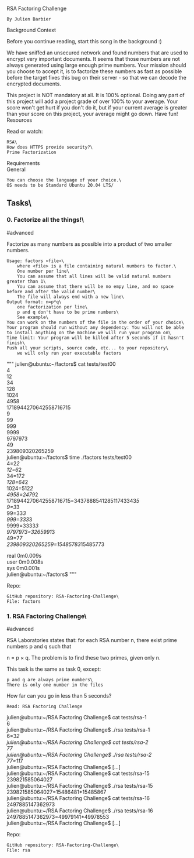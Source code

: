 RSA Factoring Challenge

    By Julien Barbier

Background Context

Before you continue reading, start this song in the background :)

We have sniffed an unsecured network and found numbers that are used to encrypt very important documents. It seems that those numbers are not always generated using large enough prime numbers. Your mission should you choose to accept it, is to factorize these numbers as fast as possible before the target fixes this bug on their server - so that we can decode the encrypted documents.

This project is NOT mandatory at all. It is 100% optional. Doing any part of this project will add a project grade of over 100% to your average. Your score won't get hurt if you don't do it, but if your current average is greater than your score on this project, your average might go down. Have fun!\
Resources

Read or watch:

    RSA\
    How does HTTPS provide security?\
    Prime Factorization

Requirements\
General

    You can choose the language of your choice.\
    OS needs to be Standard Ubuntu 20.04 LTS/

## Tasks\
### 0\. Factorize all the things!\
#advanced

Factorize as many numbers as possible into a product of two smaller numbers.

    Usage: factors <file>\
        where <file> is a file containing natural numbers to factor.\
        One number per line\
        You can assume that all lines will be valid natural numbers greater than 1\
        You can assume that there will be no empy line, and no space before and after the valid number\
        The file will always end with a new line\
    Output format: n=p*q\
        one factorization per line\
        p and q don't have to be prime numbers\
        See example\
    You can work on the numbers of the file in the order of your choice\
    Your program should run without any dependency: You will not be able to install anything on the machine we will run your program on\
    Time limit: Your program will be killed after 5 seconds if it hasn't finish\
    Push all your scripts, source code, etc... to your repository\
        we will only run your executable factors

"""
julien@ubuntu:~/factors$ cat tests/test00\
4\
12\
34\
128\
1024\
4958\
1718944270642558716715\
9\
99\
999\
9999\
9797973\
49\
239809320265259\
julien@ubuntu:~/factors$ time ./factors tests/test00\
4=2*2\
12=6*2\
34=17*2\
128=64*2\
1024=512*2\
4958=2479*2\
1718944270642558716715=343788854128511743343*5\
9=3*3\
99=33*3\
999=333*3\
9999=3333*3\
9797973=3265991*3\
49=7*7\
239809320265259=15485783*15485773

real    0m0.009s\
user    0m0.008s\
sys 0m0.001s\
julien@ubuntu:~/factors$
"""

Repo:

    GitHub repository: RSA-Factoring-Challenge\
    File: factors

### 1\. RSA Factoring Challenge\
#advanced

RSA Laboratories states that: for each RSA number n, there exist prime numbers p and q such that

n = p × q. The problem is to find these two primes, given only n.

This task is the same as task 0, except:

    p and q are always prime numbers\
    There is only one number in the files

How far can you go in less than 5 seconds?

    Read: RSA Factoring Challenge

julien@ubuntu:~/RSA Factoring Challenge$ cat tests/rsa-1\
6\
julien@ubuntu:~/RSA Factoring Challenge$ ./rsa tests/rsa-1\
6=3*2\
julien@ubuntu:~/RSA Factoring Challenge$ cat tests/rsa-2\
77\
julien@ubuntu:~/RSA Factoring Challenge$ ./rsa tests/rsa-2\
77=11*7\
julien@ubuntu:~/RSA Factoring Challenge$ [...]\
julien@ubuntu:~/RSA Factoring Challenge$ cat tests/rsa-15\
239821585064027\
julien@ubuntu:~/RSA Factoring Challenge$ ./rsa tests/rsa-15\
239821585064027=15486481*15485867\
julien@ubuntu:~/RSA Factoring Challenge$ cat tests/rsa-16\
2497885147362973\
julien@ubuntu:~/RSA Factoring Challenge$ ./rsa tests/rsa-16\
2497885147362973=49979141*49978553\
julien@ubuntu:~/RSA Factoring Challenge$ [...]

Repo:

    GitHub repository: RSA-Factoring-Challenge\
    File: rsa